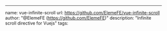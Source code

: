 ---
name: vue-infinite-scroll
url: https://github.com/ElemeFE/vue-infinite-scroll
author: "@ElemeFE (https://github.com/ElemeFE)"
description: "Infinite scroll directive for Vuejs"
tags: